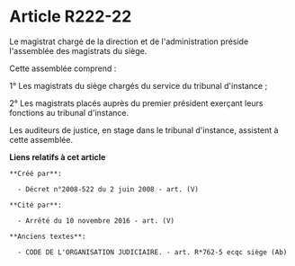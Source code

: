 # Article R222-22

Le magistrat chargé de la direction et de l'administration préside l'assemblée des magistrats du siège.

Cette assemblée comprend :

1° Les magistrats du siège chargés du service du tribunal d'instance ;

2° Les magistrats placés auprès du premier président exerçant leurs fonctions au tribunal d'instance.

Les auditeurs de justice, en stage dans le tribunal d'instance, assistent à cette assemblée.

**Liens relatifs à cet article**

	**Créé par**:

	  - Décret n°2008-522 du 2 juin 2008 - art. (V)

	**Cité par**:

	  - Arrêté du 10 novembre 2016 - art. (V)

	**Anciens textes**:

	  - CODE DE L'ORGANISATION JUDICIAIRE. - art. R*762-5 ecqc siège (Ab)
